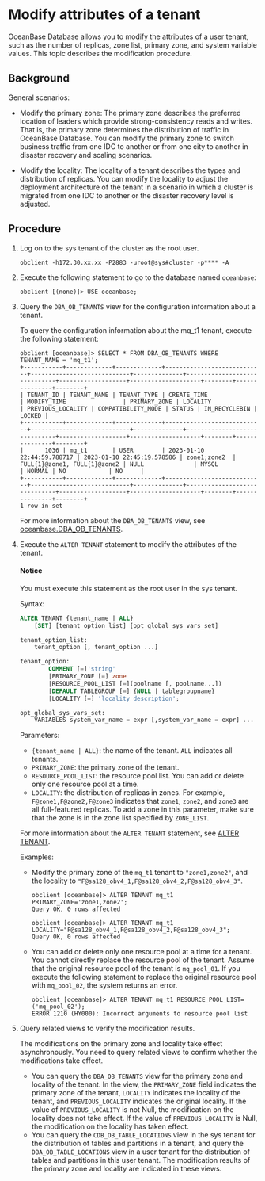 # Modify attributes of a tenant

OceanBase Database allows you to modify the attributes of a user tenant, such as the number of replicas, zone list, primary zone, and system variable values. This topic describes the modification procedure.

## Background

General scenarios:

* Modify the primary zone: The primary zone describes the preferred location of leaders which provide strong-consistency reads and writes. That is, the primary zone determines the distribution of traffic in OceanBase Database. You can modify the primary zone to switch business traffic from one IDC to another or from one city to another in disaster recovery and scaling scenarios.

* Modify the locality: The locality of a tenant describes the types and distribution of replicas. You can modify the locality to adjust the deployment architecture of the tenant in a scenario in which a cluster is migrated from one IDC to another or the disaster recovery level is adjusted.

## Procedure

1. Log on to the sys tenant of the cluster as the root user.

   ```shell
   obclient -h172.30.xx.xx -P2883 -uroot@sys#cluster -p**** -A
   ```

2. Execute the following statement to go to the database named `oceanbase`:

   ```shell
   obclient [(none)]> USE oceanbase;
   ```

3. Query the `DBA_OB_TENANTS` view for the configuration information about a tenant.

   To query the configuration information about the mq_t1 tenant, execute the following statement:

   ```shell
   obclient [oceanbase]> SELECT * FROM DBA_OB_TENANTS WHERE TENANT_NAME = 'mq_t1';
   +-----------+-------------+-------------+----------------------------+----------------------------+--------------+------------------------------+-------------------+--------------------+--------+---------------+--------+
   | TENANT_ID | TENANT_NAME | TENANT_TYPE | CREATE_TIME                | MODIFY_TIME                | PRIMARY_ZONE | LOCALITY                     | PREVIOUS_LOCALITY | COMPATIBILITY_MODE | STATUS | IN_RECYCLEBIN | LOCKED |
   +-----------+-------------+-------------+----------------------------+----------------------------+--------------+------------------------------+-------------------+--------------------+--------+---------------+--------+
   |      1036 | mq_t1       | USER        | 2023-01-10 22:44:59.788717 | 2023-01-10 22:45:19.578586 | zone1;zone2  | FULL{1}@zone1, FULL{1}@zone2 | NULL              | MYSQL              | NORMAL | NO            | NO     |
   +-----------+-------------+-------------+----------------------------+----------------------------+--------------+------------------------------+-------------------+--------------------+--------+---------------+--------+
   1 row in set
   ```

   For more information about the `DBA_OB_TENANTS` view, see [oceanbase.DBA_OB_TENANTS](../../../7.reference/5.system-reference/4.system-view-of-mysql-mode/2.dictionary-view-of-mysql-mode/58.oceanbase-dba_ob_tenants-of-mysql-mode.md).

4. Execute the `ALTER TENANT` statement to modify the attributes of the tenant.

    <main id="notice" type='notice'>
     <h4>Notice</h4>
     <p>You must execute this statement as the root user in the sys tenant. </p>
    </main>

   Syntax:

   ```sql
   ALTER TENANT {tenant_name | ALL}
       [SET] [tenant_option_list] [opt_global_sys_vars_set]

   tenant_option_list:
       tenant_option [, tenant_option ...]

   tenant_option:
           COMMENT [=]'string'
           |PRIMARY_ZONE [=] zone
           |RESOURCE_POOL_LIST [=](poolname [, poolname...])
           |DEFAULT TABLEGROUP [=] {NULL | tablegroupname}
           |LOCALITY [=] 'locality description';

   opt_global_sys_vars_set:
       VARIABLES system_var_name = expr [,system_var_name = expr] ...
   ```

   Parameters:

   * `{tenant_name | ALL}`: the name of the tenant. `ALL` indicates all tenants.
   * `PRIMARY_ZONE`: the primary zone of the tenant.
   * `RESOURCE_POOL_LIST`: the resource pool list. You can add or delete only one resource pool at a time.
   * `LOCALITY`: the distribution of replicas in zones. For example, `F@zone1,F@zone2,F@zone3` indicates that `zone1`, `zone2`, and `zone3` are all full-featured replicas. To add a zone in this parameter, make sure that the zone is in the zone list specified by `ZONE_LIST`.

   For more information about the `ALTER TENANT` statement, see [ALTER TENANT](../../../7.reference/4.development-reference/1.sql-syntax/1.system-tenants/5.alter-tenant.md).

   Examples:

   * Modify the primary zone of the `mq_t1` tenant to `"zone1,zone2"`, and the locality to `"F@sa128_obv4_1,F@sa128_obv4_2,F@sa128_obv4_3"`.

      ```shell
      obclient [oceanbase]> ALTER TENANT mq_t1 PRIMARY_ZONE='zone1,zone2';
      Query OK, 0 rows affected

      obclient [oceanbase]> ALTER TENANT mq_t1 LOCALITY="F@sa128_obv4_1,F@sa128_obv4_2,F@sa128_obv4_3";
      Query OK, 0 rows affected
      ```

   * You can add or delete only one resource pool at a time for a tenant. You cannot directly replace the resource pool of the tenant. Assume that the original resource pool of the tenant is `mq_pool_01`. If you execute the following statement to replace the original resource pool with `mq_pool_02`, the system returns an error.

      ```shell
      obclient [oceanbase]> ALTER TENANT mq_t1 RESOURCE_POOL_LIST=('mq_pool_02');
      ERROR 1210 (HY000): Incorrect arguments to resource pool list
      ```

5. Query related views to verify the modification results.

   The modifications on the primary zone and locality take effect asynchronously. You need to query related views to confirm whether the modifications take effect.

   * You can query the `DBA_OB_TENANTS` view for the primary zone and locality of the tenant. In the view, the `PRIMARY_ZONE` field indicates the primary zone of the tenant, `LOCALITY` indicates the locality of the tenant, and `PREVIOUS_LOCALITY` indicates the original locality. If the value of `PREVIOUS_LOCALITY` is not Null, the modification on the locality does not take effect. If the value of `PREVIOUS_LOCALITY` is Null, the modification on the locality has taken effect.
   * You can query the `CDB_OB_TABLE_LOCATIONS` view in the sys tenant for the distribution of tables and partitions in a tenant, and query the `DBA_OB_TABLE_LOCATIONS` view in a user tenant for the distribution of tables and partitions in this user tenant. The modification results of the primary zone and locality are indicated in these views.
